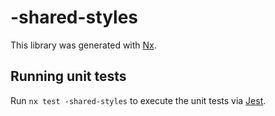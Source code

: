 # -shared-styles

This library was generated with [Nx](https://nx.dev).

## Running unit tests

Run `nx test -shared-styles` to execute the unit tests via [Jest](https://jestjs.io).
